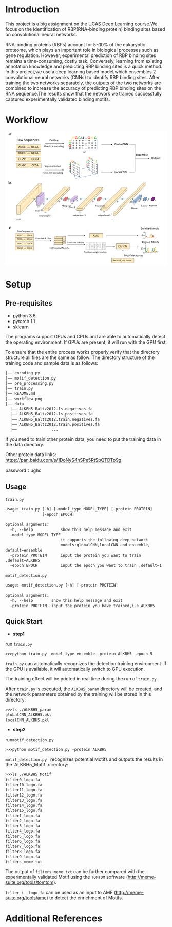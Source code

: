 # Introduction
This project is a big assignment on the UCAS Deep Learning course.We focus on the Identification of RBP(RNA-binding protein) binding sites based on convolutional neural networks.

RNA-binding proteins (RBPs) account for 5~10\% of the eukaryotic proteome, which plays an important role in biological processes such as gene regulation. However, experimental prediction of RBP binding sites remains a time-consuming, costly task. Conversely, learning from existing annotation knowledge and predicting RBP binding sites is a quick method. In this project,we use a deep learning based model,which ensembles 2 convolutional neural networks (CNNs) to identify RBP binding sites. After training the two networks separately, 
the outputs of the two networks are combined to increase the accuracy of predicting RBP binding sites on the RNA sequence.The results show that the network we trained successfully captured experimentally validated binding motifs.
# Workflow
 ![image](https://github.com/JShuffle/UCAS-Deeplearning-Project/blob/master/workflow.png)
# Setup
## Pre-requisites
- python 3.6
- pytorch 1.1
- sklearn

The programs support GPUs and CPUs and are able to automatically detect the operating environment. If GPUs are present, it will run with the GPU first.

To ensure that the entire process works properly,verify that the directory structure all files are the same as follow:
The directory structure of the training code and sample data is as follows:
```
│—— encoding.py
│—— motif_detection.py
│—— pre_processing.py
│—— train.py
│—— README.md
|—— workflow.png
|——	data
  |—— ALKBH5_Baltz2012.ls.negatives.fa
  |—— ALKBH5_Baltz2012.ls.positives.fa
  |—— ALKBH5_Baltz2012.train.negatives.fa
  |—— ALKBH5_Baltz2012.train.positives.fa
  |——               ...
```
If you need to train other protein data, you need to put the training data in the data directory.

Other protein data links:
https://pan.baidu.com/s/1DoNyS4hSPe5RtSpQTDTp9g 

password：ughc
## Usage
`train.py`
```
usage: train.py [-h] [-model_type MODEL_TYPE] [-protein PROTEIN]
                [-epoch EPOCH]

optional arguments:
  -h, --help            show this help message and exit
  -model_type MODEL_TYPE
                        it supports the following deep network
                        models:globalCNN,localCNN and ensemble, default=ensemble
  -protein PROTEIN      input the protein you want to train ,default=ALKBH5
  -epoch EPOCH          input the epoch you want to train ,default=1
```
`motif_detection.py`
```
usage: motif_detection.py [-h] [-protein PROTEIN]

optional arguments:
  -h, --help        show this help message and exit
  -protein PROTEIN  input the protein you have trained,i.e ALKBH5
```

## Quick Start
- **step1**

run `train.py`
```
>>>python train.py -model_type ensemble -protein ALKBH5 -epoch 5
```
`train.py` can automatically recognizes the detection training environment. If the GPU is available, it will automatically switch to GPU execution.

The training effect will be printed in real time during the run of `train.py`.

After `train.py` is executed, the `ALKBH5_param` directory will be created, and the network parameters obtained by the training will be stored in this directory:
```
>>>ls ./ALKBH5_param
globalCNN_ALKBH5.pkl
localCNN_ALKBH5.pkl
```
- **step2**

run`motif_detection.py`
```
>>>python motif_detection.py -protein ALKBH5
```
`motif_detection.py ` recognizes potential Motifs and outputs the results in the 'ALKBH5_Motif` directory:
```
>>>ls ./ALKBH5_Motif
filter0_logo.fa
filter10_logo.fa
filter11_logo.fa
filter12_logo.fa
filter13_logo.fa
filter14_logo.fa
filter15_logo.fa
filter1_logo.fa
filter2_logo.fa
filter3_logo.fa
filter4_logo.fa
filter5_logo.fa
filter6_logo.fa
filter7_logo.fa
filter8_logo.fa
filter9_logo.fa
filters_meme.txt
```
The output of `filters_meme.txt` can be further compared with the experimentally validated Motif using the `TOMTOM` software (http://meme-suite.org/tools/tomtom).

`filter i _logo.fa` can be used as an input to AME (http://meme-suite.org/tools/ame) to detect the enrichment of Motifs.

# Additional References
